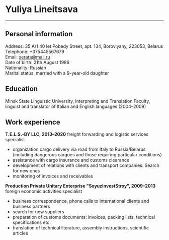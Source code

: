 # Yuliya Lineitsava
***


## Personal information
Address: 35 A/1 40 let Pobedy Street, apt. 134, Borovlyany, 223053, Belarus  
Telephone: +375445567679  
Email: serata@mail.ru  
Date of birth: 21th August 1986  
Nationality: Russian  
Marital status: married with a 9-year-old daughter  


## Education
Minsk State Linguistic University, Interpreting and Translation Faculty, linguist and translator of Italian and English languages (2004–2009)


## Work experience
__T.E.L.S.-BY LLC, 2013–2020__
freight forwarding and logistic services specialist
- organization cargo delivery via road from Italy to Russia/Belarus (including dangerous cargoes and those requiring particular conditions)
- assistance with cargo insurance and customs clearance
- development of relations with clients and transport companies. Search for new ones
- monitoring of invoices and receivables


__Production Private Unitary Enterprise "SoyuzInvestStroy", 2009–2013__  
foreign economic activities specialist
- business correspondence, phone calls to international clients and business partners
- search for new suppliers
- preparation of customs documents: invoices, packing lists, technical specifications etc.
- translation of technical literature, assembly instructions, scientific articles
